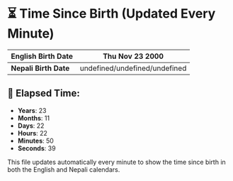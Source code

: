 # ⏳ Time Since Birth (Updated Every Minute)

| **English Birth Date** | Thu Nov 23 2000 |
|------------------------|-------------------------------------|
| **Nepali Birth Date**  | undefined/undefined/undefined                  |

## 📅 Elapsed Time:

- **Years**: 23
- **Months**: 11
- **Days**: 22
- **Hours**: 22
- **Minutes**: 50
- **Seconds**: 39

This file updates automatically every minute to show the time since birth in both the English and Nepali calendars.